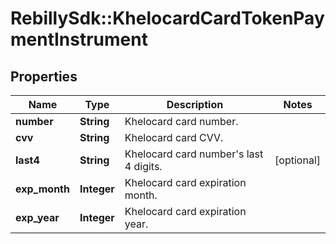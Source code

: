 # RebillySdk::KhelocardCardTokenPaymentInstrument

## Properties
Name | Type | Description | Notes
------------ | ------------- | ------------- | -------------
**number** | **String** | Khelocard card number. | 
**cvv** | **String** | Khelocard card CVV. | 
**last4** | **String** | Khelocard card number&#x27;s last 4 digits. | [optional] 
**exp_month** | **Integer** | Khelocard card expiration month. | 
**exp_year** | **Integer** | Khelocard card expiration year. | 

